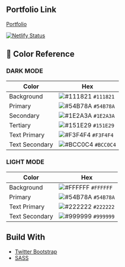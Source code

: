 ## Portfolio Link

[Portfolio](https://www.kevinreber.dev/)

[![Netlify Status](https://api.netlify.com/api/v1/badges/51f71093-4bbf-49b3-a911-3b7da58df2ea/deploy-status)](https://app.netlify.com/sites/sharp-booth-38c30b/deploys)

## 🎨 Color Reference

### DARK MODE

| Color          | Hex                                                                |
| -------------- | ------------------------------------------------------------------ |
| Background     | ![#111821](https://placehold.it/15/111821/000000?text=+) `#111821` |
| Primary        | ![#54B78A](https://placehold.it/15/54B78A/000000?text=+) `#54B78A` |
| Secondary      | ![#1E2A3A](https://placehold.it/15/1E2A3A/000000?text=+) `#1E2A3A` |
| Tertiary       | ![#151E29](https://placehold.it/15/151E29/000000?text=+) `#151E29` |
| Text Primary   | ![#F3F4F4](https://placehold.it/15/F3F4F4/000000?text=+) `#F3F4F4` |
| Text Secondary | ![#BCC0C4](https://placehold.it/15/BCC0C4/000000?text=+) `#BCC0C4` |

### LIGHT MODE

| Color          | Hex                                                                |
| -------------- | ------------------------------------------------------------------ |
| Background     | ![#FFFFFF](https://placehold.it/15/ffffff/000000?text=+) `#FFFFFF` |
| Primary        | ![#54B78A](https://placehold.it/15/54B78A/000000?text=+) `#54B78A` |
| Text Primary   | ![#222222](https://placehold.it/15/222222/000000?text=+) `#222222` |
| Text Secondary | ![#999999](https://placehold.it/15/999999/000000?text=+) `#999999` |

## Build With

- [Twitter Bootstrap](https://getbootstrap.com/)
- [SASS](https://sass-lang.com/)
